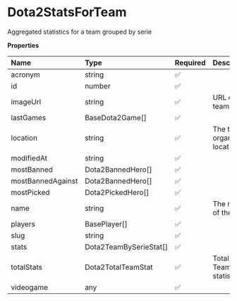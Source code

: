# Dota2StatsForTeam

Aggregated statistics for a team grouped by serie

**Properties**

| Name              | Type                   | Required | Description                      |
| :---------------- | :--------------------- | :------- | :------------------------------- |
| acronym           | string                 | ✅       |                                  |
| id                | number                 | ✅       |                                  |
| imageUrl          | string                 | ✅       | URL of the team logo             |
| lastGames         | BaseDota2Game[]        | ✅       |                                  |
| location          | string                 | ✅       | The team's organization location |
| modifiedAt        | string                 | ✅       |                                  |
| mostBanned        | Dota2BannedHero[]      | ✅       |                                  |
| mostBannedAgainst | Dota2BannedHero[]      | ✅       |                                  |
| mostPicked        | Dota2PickedHero[]      | ✅       |                                  |
| name              | string                 | ✅       | The name of the team.            |
| players           | BasePlayer[]           | ✅       |                                  |
| slug              | string                 | ✅       |                                  |
| stats             | Dota2TeamBySerieStat[] | ✅       |                                  |
| totalStats        | Dota2TotalTeamStat     | ✅       | Total Team's statistics          |
| videogame         | any                    | ✅       |                                  |

<!-- This file was generated by liblab | https://liblab.com/ -->
